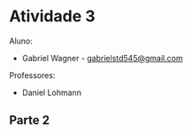 # Atividade 3
Aluno: 
* Gabriel Wagner - <gabrielstd545@gmail.com>

Professores: 
* Daniel Lohmann

## Parte 2
